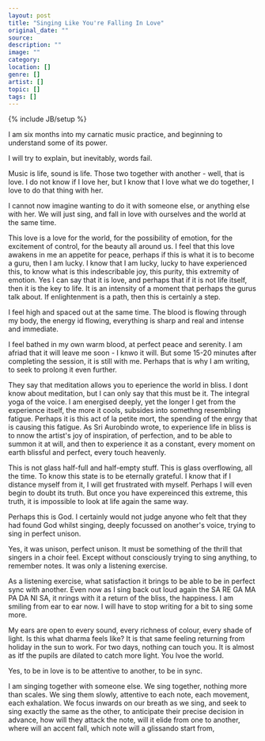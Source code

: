 ```yaml
---
layout: post
title: "Singing Like You're Falling In Love"
original_date: ""
source: 
description: ""
image: ""
category: 
location: []
genre: []
artist: []
topic: []
tags: []
---
```

{% include JB/setup %}

I am six months into my carnatic music practice, and beginning to understand some of its power.

I will try to explain, but inevitably, words fail. 

Music is life, sound is life. Those two together with another - well, that is love. I do not know if I love her, but I know that I love what we do together, I love to do that thing with her.

I cannot now imagine wanting to do it with someone else, or anything else with her. We will just sing, and fall in love with ourselves and the world at the same time.

This love is a love for the world, for the possibility of emotion, for the excitement of control, for the beauty all around us. I feel that this love awakens in me an appetite for peace, perhaps if this is what it is to become a guru, then I am lucky. I know that I am lucky, lucky to have experienced this, to know what is this indescribable joy, this purity, this extremity of emotion. Yes I can say that it is love, and perhaps that if it is not life itself, then it is the key to life. It is an intensity of a moment that perhaps the gurus talk about. If enlightenment is a path, then this is certainly a step. 

I feel high and spaced out at the same time. The blood is flowing through my body, the energy id flowing, everything is sharp and real and intense and immediate.

I feel bathed in my own warm blood, at perfect peace and serenity. I am afriad that it will leave me soon - I knwo it will. But some 15-20 minutes after completing the session, it is still with me. Perhaps that is why I am writing, to seek to prolong it even further.

They say that meditation allows you to eperience the world in bliss. I dont know about meditation, but I can only say that this must be it. The integral yoga of the voice. I am energised deeply, yet the longer I get from the experience itself, the more it cools, subsides into somethng resembling fatigue. Perhaps it is this act of la petite mort, the spending of the enrgy that is causing this fatigue. As Sri Aurobindo wrote, to experience life in bliss is to nnow the artist's joy of inspiration, of perfection, and to be able to summon it at will, and then to experience it as a constant, every moment on earth blissful and perfect, every touch heavenly.

This is not glass half-full and half-empty stuff. This is glass overflowing, all the time. To know this state is to be eternally grateful. I know that if I distance myself from it, I will get frustrated with myself. Perhaps I will even begin to doubt its truth. But once you have expereinced this extreme, this truth, it is impossible to look at life again the same way.

Perhaps this is God. I certainly would not judge anyone who felt that they had found God whilst singing, deeply focussed on another's voice, trying to sing in perfect unison.

Yes, it was unison, perfect unison. It must be something of the thrill that singers in a choir feel. Except without consciously trying to sing anything, to remember notes. It was only a listening exercise.

As a listening exercise, what satisfaction it brings to be able to be in perfect sync with another.
Even now as I sing back out loud again the SA RE GA MA PA DA NI SA, it nrings with it a return of the bliss, the happiness. I am smiling from ear to ear now. I will have to stop writing for a bit to sing some more.

My ears are open to every sound, every richness of colour, every shade of light. Is this what dharma feels like? It is that same feeling returning from holiday in the sun to work. For two days, nothing can touch you. It is almost as itf the pupils are dilated to catch more light. You lvoe the world.

Yes, to be in love is to be attentive to another, to be in sync.

I am singing together with someone else. We sing together, nothing more than scales. We sing them slowly, attentive to each note, each movement, each exhalation. We focus inwards on our breath as we sing, and seek to sing exactly the same as the other, to anticipate their precise decision in advance, how will they attack the note, will it elide from one to another, where will an accent fall, which note will a glissando start from, 